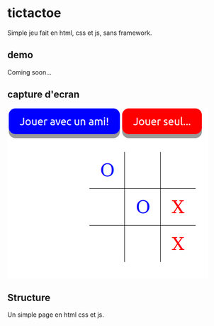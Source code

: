 # tictactoe 

Simple jeu fait en html, css et js, sans framework.

## demo 

Coming soon...

## capture d'ecran

![Screenshot2](./screenshots/game.png)

## Structure

Un simple page en html css et js.

